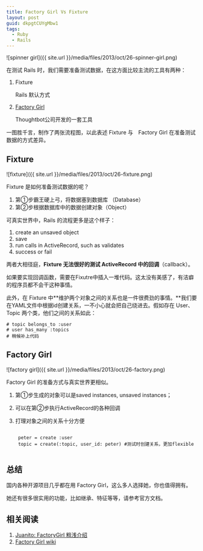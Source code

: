 ```yaml
---
title: Factory Girl Vs Fixture
layout: post
guid: dkpgtCUYgMbw1
tags:
  - Ruby
  - Rails
---
```


<span class="image-800">![spinner girl]({{ site.url }}/media/files/2013/oct/26-spinner-girl.png)</span>

在测试 Rails 时，我们需要准备测试数据，在这方面比较主流的工具有两种：

1. Fixture
	
	Rails 默认方式

2. [Factory Girl](https://github.com/thoughtbot/factory_girl)

	Thoughtbot公司开发的一套工具
	
一图胜千言，制作了两张流程图，以此表述 Fixture 与　Factory Girl 在准备测试数据的方式差异。

## Fixture

<span class="image-800">![fixture]({{ site.url }}/media/files/2013/oct/26-fixture.png)</span>

Fixture 是如何准备测试数据的呢？

1. 第①步霸王硬上弓，将数据塞到数据库 （Database） 
2. 第②步根据数据库中的数据创建对象（Object）

可真实世界中，Rails 的流程更多是这个样子：

1. create an unsaved object
2. save
3. run calls in ActiveRecord, such as validates
4. success or fail

两者大相径庭，**Fixture 无法很好的测试 ActiveRecord 中的回调**（callback）。

如果要实现回调函数，需要在Fixutre中插入一堆代码。这太没有美感了，有洁癖的程序员都不会干这种事情。

此外，在 Fixture 中**维护两个对象之间的关系也是一件很费劲的事情。**我们要在YAML文件中根据id创建关系，一不小心就会把自己绕进去。假如存在 User、Topic 两个类，他们之间的关系如此：

	# topic belongs_to :user
	# user has_many :topics
	# 稍候补上代码

## Factory Girl

<span class="image-800">![factory girl]({{ site.url }}/media/files/2013/oct/26-factory.png)</span>

Factory Girl 的准备方式与真实世界更相似。

1. 第①步生成的对象可以是saved instances, unsaved instances；
2. 可以在第②步执行ActiveRecord的各种回调
3. 打理对象之间的关系十分方便

	<pre><code>
	peter = create :user  
	topic = create(:topic, user_id: peter) #测试时创建关系，更加flexible
	</code></pre>

## 总结

国内各种开源项目几乎都在用 Factory Girl，这么多人选择她，你也值得拥有。

她还有很多很实用的功能，比如继承、特征等等，请参考官方文档。

## 相关阅读

1. [Juanito: FactoryGirl 粗浅介绍](http://ruby-china.org/topics/3777)
2. [Factory Girl wiki](https://github.com/thoughtbot/factory_girl/blob/master/GETTING_STARTED.md)